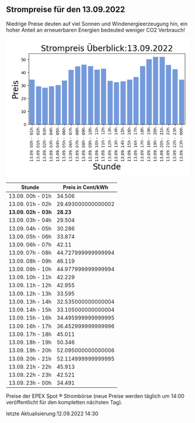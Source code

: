 
## Strompreise für den 13.09.2022

Niedrige Preise deuten auf viel Sonnen und Windenergieerzeugung hin, ein hoher Anteil an erneuerbaren Energien bedeuted weniger CO2 Verbrauch!

![Strompreis übersicht](imgs/strompreis_uebersicht.png)

| Stunde | Preis in Cent/kWh |
|---|---|
| 13.09. 00h -  01h | 34.506 | 
| 13.09. 01h -  02h | 29.493000000000002 | 
| **13.09. 02h -  03h** | **28.23** | 
| 13.09. 03h -  04h | 29.504 | 
| 13.09. 04h -  05h | 30.286 | 
| 13.09. 05h -  06h | 33.874 | 
| 13.09. 06h -  07h | 42.11 | 
| 13.09. 07h -  08h | 44.727999999999994 | 
| 13.09. 08h -  09h | 46.119 | 
| 13.09. 09h -  10h | 44.977999999999994 | 
| 13.09. 10h -  11h | 42.229 | 
| 13.09. 11h -  12h | 42.955 | 
| 13.09. 12h -  13h | 33.595 | 
| 13.09. 13h -  14h | 32.535000000000004 | 
| 13.09. 14h -  15h | 33.105000000000004 | 
| 13.09. 15h -  16h | 34.495999999999995 | 
| 13.09. 16h -  17h | 36.452999999999996 | 
| 13.09. 17h -  18h | 45.011 | 
| 13.09. 18h -  19h | 50.346 | 
| 13.09. 19h -  20h | 52.095000000000006 | 
| 13.09. 20h -  21h | 52.114999999999995 | 
| 13.09. 21h -  22h | 45.913 | 
| 13.09. 22h -  23h | 42.521 | 
| 13.09. 23h -  00h | 34.491 | 

Preise der EPEX Spot ® Strombörse (neue Preise werden täglich um 14:00 veröffentlicht für den kompletten nächsten Tag).

letzte Aktualisierung:12.09.2022 14:30